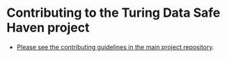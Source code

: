 # Contributing to the Turing Data Safe Haven project

* [Please see the contributing guidelines in the main project repository](https://github.com/alan-turing-institute/data-safe-haven/blob/master/CONTRIBUTING.md).


